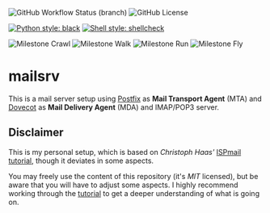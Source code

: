 ![GitHub Workflow Status (branch)](https://img.shields.io/github/workflow/status/Mischback/mailsrv/CI%20Default%20Branch/development?label=Actions&logo=github)
![GitHub License](https://img.shields.io/github/license/mischback/mailsrv)

[![Python style: black](https://img.shields.io/badge/Python%20style-black-000000?logo=Python&logoColor=white)](https://github.com/psf/black)
[![Shell style: shellcheck](https://img.shields.io/badge/Shell%20style-shellcheck-blue?logo=GNU%20Bash&logoColor=white)](https://github.com/koalaman/shellcheck)

![Milestone Crawl](https://img.shields.io/github/milestones/progress/mischback/mailsrv/1?style=flat&color=%2333cc33)
![Milestone Walk](https://img.shields.io/github/milestones/progress/mischback/mailsrv/2?style=flat&color=%23ffcc33)
![Milestone Run](https://img.shields.io/github/milestones/progress/mischback/mailsrv/3?style=flat&color=%23999)
![Milestone Fly](https://img.shields.io/github/milestones/progress/mischback/mailsrv/4?style=flat&color=%23999)

# mailsrv

This is a mail server setup using [Postfix](http://www.postfix.org/) as
**Mail Transport Agent** (MTA) and [Dovecot](https://www.dovecot.org/) as
**Mail Delivery Agent** (MDA) and IMAP/POP3 server.


## Disclaimer

This is my personal setup, which is based on *Christoph Haas'*
[ISPmail tutorial](https://workaround.org/bullseye/), though it deviates in
some aspects.

You may freely use the content of this repository (it's *MIT* licensed), but
be aware that you will have to adjust some aspects. I highly recommend working
through the [tutorial](https://workaround.org/bullseye/) to get a deeper
understanding of what is going on.
